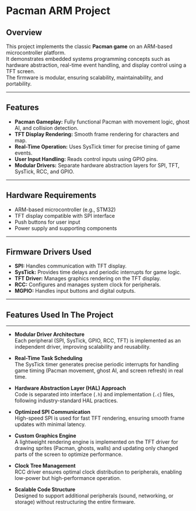 # Pacman ARM Project

## Overview
This project implements the classic **Pacman game** on an ARM-based microcontroller platform.  
It demonstrates embedded systems programming concepts such as hardware abstraction, real-time event handling, and display control using a TFT screen.  
The firmware is modular, ensuring scalability, maintainability, and portability.

---

## Features
- **Pacman Gameplay:** Fully functional Pacman with movement logic, ghost AI, and collision detection.  
- **TFT Display Rendering:** Smooth frame rendering for characters and map.  
- **Real-Time Operation:** Uses SysTick timer for precise timing of game events.  
- **User Input Handling:** Reads control inputs using GPIO pins.  
- **Modular Drivers:** Separate hardware abstraction layers for SPI, TFT, SysTick, RCC, and GPIO.

---

## Hardware Requirements
- ARM-based microcontroller (e.g., STM32)  
- TFT display compatible with SPI interface  
- Push buttons for user input  
- Power supply and supporting components  

---

## Firmware Drivers Used
- **SPI:** Handles communication with TFT display.  
- **SysTick:** Provides time delays and periodic interrupts for game logic.  
- **TFT Driver:** Manages graphics rendering on the TFT display.  
- **RCC:** Configures and manages system clock for peripherals.  
- **MGPIO:** Handles input buttons and digital outputs.

---
## Features Used In The Project
---------------------------------
- **Modular Driver Architecture**  
  Each peripheral (SPI, SysTick, GPIO, RCC, TFT) is implemented as an independent driver, improving scalability and reusability.

- **Real-Time Task Scheduling**  
  The SysTick timer generates precise periodic interrupts for handling game timing (Pacman movement, ghost AI, and screen refresh) in real time.

- **Hardware Abstraction Layer (HAL) Approach**  
  Code is separated into interface (`.h`) and implementation (`.c`) files, following industry-standard HAL practices.

- **Optimized SPI Communication**  
  High-speed SPI is used for fast TFT rendering, ensuring smooth frame updates with minimal latency.

- **Custom Graphics Engine**  
  A lightweight rendering engine is implemented on the TFT driver for drawing sprites (Pacman, ghosts, walls) and updating only changed parts of the screen to optimize performance.

- **Clock Tree Management**  
  RCC driver ensures optimal clock distribution to peripherals, enabling low-power but high-performance operation.

- **Scalable Code Structure**  
  Designed to support additional peripherals (sound, networking, or storage) without restructuring the entire firmware.
